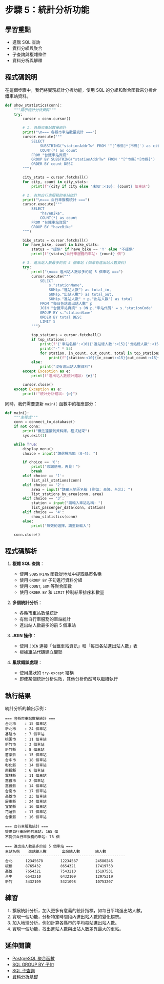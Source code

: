 # 步驟 5：統計分析功能

## 學習重點
- 進階 SQL 查詢
- 資料分組與聚合
- 子查詢與複雜條件
- 資料分析與解釋

## 程式碼說明

在這個步驟中，我們將實現統計分析功能，使用 SQL 的分組和聚合函數來分析台鐵車站資料。

```python
def show_statistics(conn):
    """顯示統計分析資料"""
    try:
        cursor = conn.cursor()

        # 1. 各縣市車站數量統計
        print("\n=== 各縣市車站數量統計 ===")
        cursor.execute("""
            SELECT
                SUBSTRING("stationAddrTw" FROM '^[^市縣]*[市縣]') as city,
                COUNT(*) as count
            FROM "台鐵車站資訊"
            GROUP BY SUBSTRING("stationAddrTw" FROM '^[^市縣]*[市縣]')
            ORDER BY count DESC
        """)

        city_stats = cursor.fetchall()
        for city, count in city_stats:
            print(f"{city if city else '未知':<10}: {count} 個車站")

        # 2. 有無自行車服務的車站統計
        print("\n=== 自行車服務統計 ===")
        cursor.execute("""
            SELECT
                "haveBike",
                COUNT(*) as count
            FROM "台鐵車站資訊"
            GROUP BY "haveBike"
        """)

        bike_stats = cursor.fetchall()
        for have_bike, count in bike_stats:
            status = "提供" if have_bike == 'Y' else "不提供"
            print(f"{status}自行車服務的車站: {count} 個")

        # 3. 進出站人數最多的前 5 個車站 (如果有進出站人數資料)
        try:
            print("\n=== 進出站人數最多的前 5 個車站 ===")
            cursor.execute("""
                SELECT
                    s."stationName",
                    SUM(p."進站人數") as total_in,
                    SUM(p."出站人數") as total_out,
                    SUM(p."進站人數" + p."出站人數") as total
                FROM "每日各站進出站人數" p
                JOIN "台鐵車站資訊" s ON p."車站代碼" = s."stationCode"
                GROUP BY s."stationName"
                ORDER BY total DESC
                LIMIT 5
            """)

            top_stations = cursor.fetchall()
            if top_stations:
                print(f"{'車站名稱':<10}{'進站總人數':<15}{'出站總人數':<15}{'總人數':<15}")
                print("-" * 55)
                for station, in_count, out_count, total in top_stations:
                    print(f"{station:<10}{in_count:<15}{out_count:<15}{total:<15}")
            else:
                print("沒有進出站人數資料")
        except Exception as e:
            print(f"進出站人數統計錯誤: {e}")

        cursor.close()
    except Exception as e:
        print(f"統計分析錯誤: {e}")
```

同時，我們需要更新 `main()` 函數中的相應部分：

```python
def main():
    """主程式"""
    conn = connect_to_database()
    if not conn:
        print("無法連接到資料庫，程式結束")
        sys.exit(1)

    while True:
        display_menu()
        choice = input("請選擇功能 (0-4): ")

        if choice == '0':
            print("感謝使用，再見！")
            break
        elif choice == '1':
            list_all_stations(conn)
        elif choice == '2':
            area = input("請輸入地區名稱 (例如: 基隆、台北): ")
            list_stations_by_area(conn, area)
        elif choice == '3':
            station = input("請輸入車站名稱: ")
            list_passenger_data(conn, station)
        elif choice == '4':
            show_statistics(conn)
        else:
            print("無效的選擇，請重新輸入")

    conn.close()
```

## 程式碼解析

1. **複雜 SQL 查詢**：
   - 使用 `SUBSTRING` 函數從地址中提取縣市名稱
   - 使用 `GROUP BY` 子句進行資料分組
   - 使用 `COUNT`, `SUM` 等聚合函數
   - 使用 `ORDER BY` 和 `LIMIT` 控制結果排序和數量

2. **多個統計分析**：
   - 各縣市車站數量統計
   - 有無自行車服務的車站統計
   - 進出站人數最多的前 5 個車站

3. **JOIN 操作**：
   - 使用 `JOIN` 連接「台鐵車站資訊」和「每日各站進出站人數」表
   - 根據車站代碼建立關聯

4. **巢狀錯誤處理**：
   - 使用巢狀的 `try-except` 結構
   - 即使某個統計分析失敗，其他分析仍然可以繼續執行

## 執行結果

統計分析的輸出示例：

```
=== 各縣市車站數量統計 ===
台北市    : 15 個車站
新北市    : 24 個車站
基隆市    : 7 個車站
桃園市    : 11 個車站
新竹市    : 3 個車站
新竹縣    : 8 個車站
苗栗縣    : 15 個車站
台中市    : 18 個車站
彰化縣    : 14 個車站
南投縣    : 6 個車站
雲林縣    : 11 個車站
嘉義市    : 2 個車站
嘉義縣    : 14 個車站
台南市    : 17 個車站
高雄市    : 23 個車站
屏東縣    : 24 個車站
宜蘭縣    : 16 個車站
花蓮縣    : 17 個車站
台東縣    : 16 個車站

=== 自行車服務統計 ===
提供自行車服務的車站: 165 個
不提供自行車服務的車站: 76 個

=== 進出站人數最多的前 5 個車站 ===
車站名稱    進站總人數       出站總人數       總人數
-------------------------------------------------------
台北      12345678        12234567        24580245
板橋      8765432         8654321         17419753
高雄      7654321         7543210         15197531
台中      6543210         6432109         12975319
新竹      5432109         5321098         10753207
```

## 練習

1. 擴展統計分析，加入更多有意義的統計指標，如每日平均進出站人數。
2. 實現一個功能，分析特定時間段內進出站人數的變化趨勢。
3. 加入地理分析，例如計算各縣市的平均每站進出站人數。
4. 實現一個功能，找出進站人數與出站人數差異最大的車站。

## 延伸閱讀

- [PostgreSQL 聚合函數](https://www.postgresql.org/docs/current/functions-aggregate.html)
- [SQL GROUP BY 子句](https://www.postgresql.org/docs/current/queries-table-expressions.html#QUERIES-GROUP)
- [SQL 子查詢](https://www.postgresql.org/docs/current/queries-subqueries.html)
- [資料分析基礎](https://pandas.pydata.org/docs/getting_started/intro_tutorials/index.html)